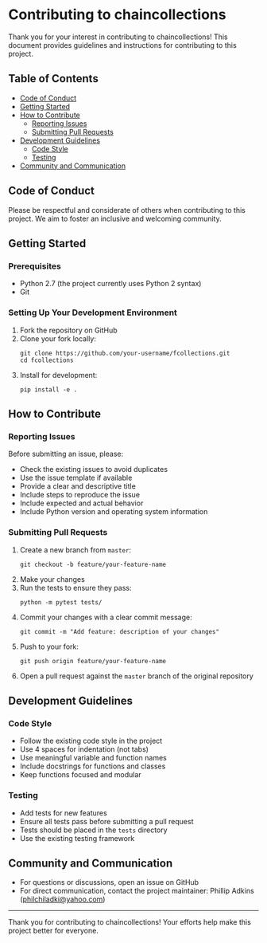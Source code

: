 # Contributing to chaincollections

Thank you for your interest in contributing to chaincollections! This document provides guidelines and instructions for contributing to this project.

## Table of Contents

- [Code of Conduct](#code-of-conduct)
- [Getting Started](#getting-started)
- [How to Contribute](#how-to-contribute)
  - [Reporting Issues](#reporting-issues)
  - [Submitting Pull Requests](#submitting-pull-requests)
- [Development Guidelines](#development-guidelines)
  - [Code Style](#code-style)
  - [Testing](#testing)
- [Community and Communication](#community-and-communication)

## Code of Conduct

Please be respectful and considerate of others when contributing to this project. We aim to foster an inclusive and welcoming community.

## Getting Started

### Prerequisites

- Python 2.7 (the project currently uses Python 2 syntax)
- Git

### Setting Up Your Development Environment

1. Fork the repository on GitHub
2. Clone your fork locally:
   ```
   git clone https://github.com/your-username/fcollections.git
   cd fcollections
   ```
3. Install for development:
   ```
   pip install -e .
   ```

## How to Contribute

### Reporting Issues

Before submitting an issue, please:

- Check the existing issues to avoid duplicates
- Use the issue template if available
- Provide a clear and descriptive title
- Include steps to reproduce the issue
- Include expected and actual behavior
- Include Python version and operating system information

### Submitting Pull Requests

1. Create a new branch from `master`:
   ```
   git checkout -b feature/your-feature-name
   ```
2. Make your changes
3. Run the tests to ensure they pass:
   ```
   python -m pytest tests/
   ```
4. Commit your changes with a clear commit message:
   ```
   git commit -m "Add feature: description of your changes"
   ```
5. Push to your fork:
   ```
   git push origin feature/your-feature-name
   ```
6. Open a pull request against the `master` branch of the original repository

## Development Guidelines

### Code Style

- Follow the existing code style in the project
- Use 4 spaces for indentation (not tabs)
- Use meaningful variable and function names
- Include docstrings for functions and classes
- Keep functions focused and modular

### Testing

- Add tests for new features
- Ensure all tests pass before submitting a pull request
- Tests should be placed in the `tests` directory
- Use the existing testing framework

## Community and Communication

- For questions or discussions, open an issue on GitHub
- For direct communication, contact the project maintainer: Phillip Adkins (philchiladki@yahoo.com)

---

Thank you for contributing to chaincollections! Your efforts help make this project better for everyone.